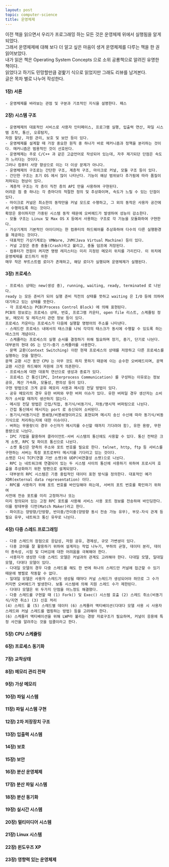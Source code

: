 ```yaml
---
layout: post
topic: computer-science
title: 운영체제
---
```


이전 책을 읽으면서 우리가 프로그래밍 하는 모든 것은 운영체제 위에서 실행됨을 알게 되었다.  
그래서 운영체제에 대해 보다 더 알고 싶은 마음이 생겨 운영체제를 다루는 책을 한 권 읽어보았다.  
내가 읽은 책은 Operating System Concepts 으로 소위 공룡책으로 알려진 유명한 책이다.  
읽었다고 하기도 민망할만큼 겉핥기 식으로 읽었지만 그래도 리뷰를 남겨본다.  
글은 목차 별로 나누어 작성한다.  


#### 1장) 서론
    - 운영체제를 바라보는 관점 및 구분과 기초적인 지식을 설명한다. 패스
    
#### 2장) 시스템 구조
    - 운영체제의 대표적인 서비스로 사용자 인터페이스, 프로그램 실행, 입출력 연산, 파일 시스템 조작, 통신, 오류탐지, 
    자원 할당, 자원 관리, 보호 및 보안 등이 있다.  
    - 운영체제를 설계할 때 가장 중요한 원칙 중 하나가 바로 메커니즘과 정책을 분리하는 것이다. 매커니즘은 범용적인 것이 선호된다.  
    - 운영체제는 주로 C/C++ 과 같은 고급언어로 작성되어 있는데, 자주 제기되던 단점은 속도가 느리다는 것이다. 
    그러나 컴퓨터 사양 향상으로 이는 더 이상 문제가 아니다.
    - 운영체제의 구조로는 간단한 구조, 계층적 구조, 마이크로 커널, 모듈 구조 등이 있다.  
    - 간단한 구조는 초기 OS 에서 많이 나타난다. 기능이 예상 범위보다 추가됨에 따라 품질이 저하되는 현상이 있다.  
    - 계층적 구조는 각 층이 직전 층의 API 만을 사용하여 구현된다. 
    어려운 점 중 하나는 각 층마다의 적절한 정의 및 추상화이며, 속도가 느릴 수 있는 단점이 있다.  
    - 마이크로 커널은 최소한의 동작만을 커널 모드로 수행하고, 그 외의 동작은 사용자 공간에서 수행하도록 하는 것이다.
    확장은 용이하지만 가중된 시스템 동작 때문에 오버헤드가 발생하여 성능이 감소한다.  
    - 모듈 구조는 Linux 및 Max OS X 등에서 사용하는 구조로 각 기능을 모듈화하여 구현한다.  
    - 가상기계의 기본적인 아이디어는 한 컴퓨터의 하드웨어를 추상화하여 다수의 다른 실행환경을 제공하는 것이다.  
    - 대표적인 가상기계로는 VMWare, JVM(Java Virtual Machine) 등이 있다.  
    - 커널 고장은 종종 충돌(Crash)라고 불리고, 충돌 덤프에 저장된다.  
    - 컴퓨터가 전원이 켜지면 명령 레지스터는 미리 지정된 메모리 위치를 가리킨다. 이 위치에 운영체제를 로드하기 위한
    매우 작은 부트스트랩 로더가 존재하고, 해당 로더가 실행되며 운영체제가 실행된다.  
    
#### 3장) 프로세스
    - 프로세스 상태는 new(생성 중), running, waiting, ready, terminated 로 나뉜다.
    ready 는 모든 준비가 되어 실행 준비 직전의 상태를 뜻하고 waiting 은 I/O 등에 의하여 대기하고 있는 상태를 뜻한다.
    - 각 프로세스는 PCB(Process Control Block) 에 의해 표현된다.
    PCB의 정보로는 프로세스 상태, 번호, 프로그램 카운터, open file 리스트, 스케쥴링 정보, 메모리 및 레지스터 관련 정보 등이 있다.
    프로세스 카운터는 프로세스가 다음에 실행할 명령어의 주소를 나타낸다.
    - 스레드란 프로세스 내에서의 태스크를 나눠 각각의 태스크가 동시에 수행할 수 있도록 하는 태스크의 개념이다.
    - 스케쥴러는 프로세스의 실행 순서를 결정하기 위해 필요하며 장기, 중기, 단기로 나뉜다. 대부분의 현대 OS 는 단기~중기 스케쥴러를 사용한다.  
    - 문맥 교환(Context Switching) 이란 현재 프로세스의 상태를 저장하고 다른 프로세스를 실행하는 것을 말한다.
    문맥 교환 시간 동안 CPU 는 아무 것도 하지 못하기 때문에 이는 순수한 오버헤드이며, 문맥 교환 시간은 하드웨어 자원에 크게 의존한다.  
    - 프로세스에 대한 대표적 연산으로 생성과 종료가 있다.
    - 프로세스 간 통신(IPC, Interprocess Communication) 를 구성하는 이유로는 정보 공유, 계산 가속화, 모듈성, 편의성 등이 있다.
    구현 방법으로 크게 공유 메모리 사용과 메시징 전달 방법이 있다.
    - 공유 메모리의 경우 유한 버퍼와 무한 버퍼 이슈가 있다. 유한 버퍼일 경우 생산자는 소비자가 소비할 때까지 생산하지 않는다.
    - 메시징 전달 방법은 간접/직접, 동기식/비동기식, 자동/명시적 버퍼링으로 나뉜다.
    - 간접 통신에서 메시지는 port 로 송신되어 소비된다. 
    - 동기식/비동기식은 봉쇄형/비봉쇄형이라고도 표현되며 메시지 송신 수신에 따라 동기식/비동기식으로 처리하는지에 대한 이슈이다.
    - 버퍼는 무용량(이 경우 수신자가 메시지를 수신할 때까지 기다려야 함), 유한 용량, 무한 용량으로 나뉜다.
    - IPC 기법을 활용하여 클라이언트-서버 시스템의 통신에도 사용할 수 있다. 통신 전략은 크게 소켓, RPC 및 파이프 통신으로 나뉜다.
    - 소켓 통신은 양측의 주소와 포트 번호를 필요로 한다. telnet, http, ftp 등 서비스를 구현하는 서버는 특정 포트로부터 메시지를 기다리고 있는 것이다.
    소켓은 다시 TCP(연결 기반 소켓)와 UDP(비연결성 소켓)으로 나뉜다.
    - RPC 는 네트워크에 연결되어 있는 두 시스템 사이의 통신에 사용하기 위하여 프로시저 호출을 추상화하기 위한 방편으로 설계되었다.
    - 대부분의 RPC 시스템은 기종 중립적인 데이터 표현 방식을 정의한다. 대표적인 예가 XDR(external data representation) 이다.
    - RPC를 사용하기 위해 포트 번호를 바인딩해야 하는데, 서버의 포트 번호를 확인하기 위하여 
    사전에 전송 포트를 미리 고정하거나 또는  
    미리 정의되어 있는 고정 RPC 포트를 사용해 서비스 사용 포트 정보를 전송하여 바인딩한다. 이를 랑데부용 디먼(Match Maker)라고 한다.
    - 파이프는 양방향/단방향, 반이중/전이중(양방향 동시 전송 가능 유무), 부모-자식 관계 등 필요 유무, 네트워크 통신 유무로 나뉜다.
    
#### 4장) 다중 스레드 프로그래밍
    - 다중 스레드의 장점으로 응답성, 자원 공유, 경제성, 규모 가변셩이 있다.
    - 다중 코어를 잘 활용하기 위하여 설계자는 작업 나누기, 부하의 균형, 데이터 분리, 데이터 종속성, 시험 및 디버깅에 대한 어려움을 극복해야 한다.
    - 사용자가 생성한 다중 스레드 모델은 커널과의 관계도 고려해야 한다. 다대일 모델, 일대일 모델, 다대다 모델이 있다.
    - 다대일 모델의 경우 다중 스레드를 해도 한 번에 하나의 스레드만 커널에 접근할 수 있기 때문에 병렬로 작동할 수 없다.
    - 일대일 모델은 사용자 스레드가 생성될 때마다 커널 스레드가 생성되어야 하므로 그 수가 커지면 오버헤드가 발생한다. 보통 시스템에 의해 지원 스레드 수가 제한된다.
    - 다대다 모델은 위 두가지 단점을 어느정도 해결했다.
    - 다중 스레드를 구현할 때 (1) Fork() 및 Exec() 시스템 호출 (2) 스레드 취소(비동기식/지연 취소) (3) 신호 처리  
    (4) 스레드 풀 (5) 스레드별 데이터 (6) 스케쥴러 액티베이션(다대다 모델 사용 시 사용자 스레드와 커널 스레드를 맵핑하는 방법) 등을 고려해야 한다.  
    (6) 스케쥴러 액티베이션을 위해 LWP라 불리는 경량 자료구조가 필요하며, 커널이 응용에 특정 사건을 알려주는 것을 업콜이라고 한다.  
    
#### 5장) CPU 스케쥴링
#### 6장) 프로세스 동기화
#### 7장) 교착상태
#### 8장) 메모리 관리 전략
#### 9장) 가상 메모리
#### 10장) 파일 시스템
#### 11장) 파일 시스템 구현
#### 12장) 2차 저장장치 구조
#### 13장) 입출력 시스템
#### 14장) 보호
#### 15장) 보안
#### 16장) 분산 운영체제
#### 17장) 분산 파일 시스템
#### 18장) 분산 동기화
#### 19장) 실시간 시스템
#### 20장) 멀티미디어 시스템
#### 21장) Linux 시스템
#### 22장) 윈도우즈 XP
#### 23장) 영향력 있는 운영체제

